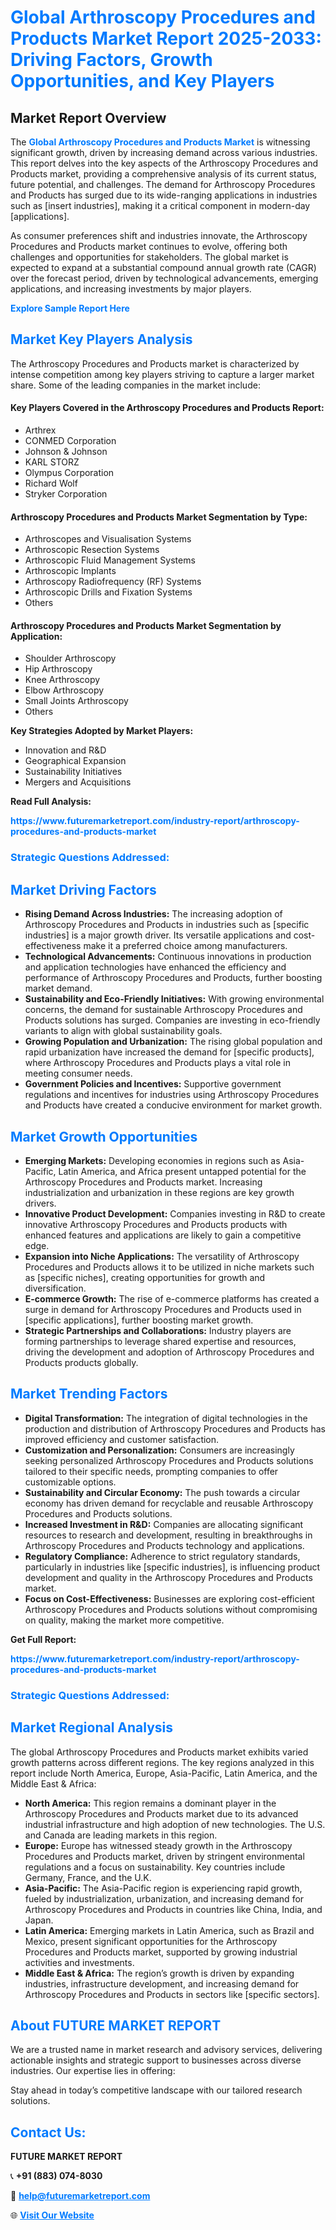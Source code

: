 <h1 style="color: #007BFF;">Global Arthroscopy Procedures and Products Market Report 2025-2033: Driving Factors, Growth Opportunities, and Key Players</h1>

<section id="overview">
<h2>Market Report Overview</h2>
<p>The <a href="https://www.futuremarketreport.com/industry-report/arthroscopy-procedures-and-products-market" style="color: #007BFF; text-decoration: none;"><strong>Global Arthroscopy Procedures and Products Market</strong></a> is witnessing significant growth, driven by increasing demand across various industries. This report delves into the key aspects of the Arthroscopy Procedures and Products market, providing a comprehensive analysis of its current status, future potential, and challenges. The demand for Arthroscopy Procedures and Products has surged due to its wide-ranging applications in industries such as [insert industries], making it a critical component in modern-day [applications].</p>
<p>As consumer preferences shift and industries innovate, the Arthroscopy Procedures and Products market continues to evolve, offering both challenges and opportunities for stakeholders. The global market is expected to expand at a substantial compound annual growth rate (CAGR) over the forecast period, driven by technological advancements, emerging applications, and increasing investments by major players.</p>
</section>

<section id="overview">
<p><a href="https://www.futuremarketreport.com/request-sample/reportId=54232" style="color: #007BFF; text-decoration: none;"><strong>Explore Sample Report Here</strong></a></p>
</section>

<section id="key-players">
<h2 style="color: #007BFF;">Market Key Players Analysis</h2>
<p>The Arthroscopy Procedures and Products market is characterized by intense competition among key players striving to capture a larger market share. Some of the leading companies in the market include:</p>
<h4>Key Players Covered in the Arthroscopy Procedures and Products Report:</h4>
<ul><li>Arthrex</li><li>CONMED Corporation</li><li>Johnson &amp; Johnson</li><li>KARL STORZ</li><li>Olympus Corporation</li><li>Richard Wolf</li><li>Stryker Corporation</li></ul>
<h4>Arthroscopy Procedures and Products Market Segmentation by Type:</h4>
<ul><li>Arthroscopes and Visualisation Systems</li><li>Arthroscopic Resection Systems</li><li>Arthroscopic Fluid Management Systems</li><li>Arthroscopic Implants</li><li>Arthroscopy Radiofrequency (RF) Systems</li><li>Arthroscopic Drills and Fixation Systems</li><li>Others</li></ul>

<h4>Arthroscopy Procedures and Products Market Segmentation by Application:</h4>
<ul><li>Shoulder Arthroscopy</li><li>Hip Arthroscopy</li><li>Knee Arthroscopy</li><li>Elbow Arthroscopy</li><li>Small Joints Arthroscopy</li><li>Others</li></ul>
<p><strong>Key Strategies Adopted by Market Players:</strong></p>
<ul>
<li>Innovation and R&D</li>
<li>Geographical Expansion</li>
<li>Sustainability Initiatives</li>
<li>Mergers and Acquisitions</li>
</ul>
</section>

<section>
<p><strong>Read Full Analysis: </strong></p><a href="https://www.futuremarketreport.com/industry-report/arthroscopy-procedures-and-products-market" style="color: #007BFF; text-decoration: none;"><strong>https://www.futuremarketreport.com/industry-report/arthroscopy-procedures-and-products-market</strong></a>
<h3 style="color: #007BFF;">Strategic Questions Addressed:</h3>
</section>

<section id="driving-factors">
<h2 style="color: #007BFF;">Market Driving Factors</h2>
<ul>
<li><strong>Rising Demand Across Industries:</strong> The increasing adoption of Arthroscopy Procedures and Products in industries such as [specific industries] is a major growth driver. Its versatile applications and cost-effectiveness make it a preferred choice among manufacturers.</li>
<li><strong>Technological Advancements:</strong> Continuous innovations in production and application technologies have enhanced the efficiency and performance of Arthroscopy Procedures and Products, further boosting market demand.</li>
<li><strong>Sustainability and Eco-Friendly Initiatives:</strong> With growing environmental concerns, the demand for sustainable Arthroscopy Procedures and Products solutions has surged. Companies are investing in eco-friendly variants to align with global sustainability goals.</li>
<li><strong>Growing Population and Urbanization:</strong> The rising global population and rapid urbanization have increased the demand for [specific products], where Arthroscopy Procedures and Products plays a vital role in meeting consumer needs.</li>
<li><strong>Government Policies and Incentives:</strong> Supportive government regulations and incentives for industries using Arthroscopy Procedures and Products have created a conducive environment for market growth.</li>
</ul>
</section>

<section id="growth-opportunities">
<h2 style="color: #007BFF;">Market Growth Opportunities</h2>
<ul>
<li><strong>Emerging Markets:</strong> Developing economies in regions such as Asia-Pacific, Latin America, and Africa present untapped potential for the Arthroscopy Procedures and Products market. Increasing industrialization and urbanization in these regions are key growth drivers.</li>
<li><strong>Innovative Product Development:</strong> Companies investing in R&D to create innovative Arthroscopy Procedures and Products products with enhanced features and applications are likely to gain a competitive edge.</li>
<li><strong>Expansion into Niche Applications:</strong> The versatility of Arthroscopy Procedures and Products allows it to be utilized in niche markets such as [specific niches], creating opportunities for growth and diversification.</li>
<li><strong>E-commerce Growth:</strong> The rise of e-commerce platforms has created a surge in demand for Arthroscopy Procedures and Products used in [specific applications], further boosting market growth.</li>
<li><strong>Strategic Partnerships and Collaborations:</strong> Industry players are forming partnerships to leverage shared expertise and resources, driving the development and adoption of Arthroscopy Procedures and Products products globally.</li>
</ul>
</section>

<section id="trending-factors">
<h2 style="color: #007BFF;">Market Trending Factors</h2>
<ul>
<li><strong>Digital Transformation:</strong> The integration of digital technologies in the production and distribution of Arthroscopy Procedures and Products has improved efficiency and customer satisfaction.</li>
<li><strong>Customization and Personalization:</strong> Consumers are increasingly seeking personalized Arthroscopy Procedures and Products solutions tailored to their specific needs, prompting companies to offer customizable options.</li>
<li><strong>Sustainability and Circular Economy:</strong> The push towards a circular economy has driven demand for recyclable and reusable Arthroscopy Procedures and Products solutions.</li>
<li><strong>Increased Investment in R&D:</strong> Companies are allocating significant resources to research and development, resulting in breakthroughs in Arthroscopy Procedures and Products technology and applications.</li>
<li><strong>Regulatory Compliance:</strong> Adherence to strict regulatory standards, particularly in industries like [specific industries], is influencing product development and quality in the Arthroscopy Procedures and Products market.</li>
<li><strong>Focus on Cost-Effectiveness:</strong> Businesses are exploring cost-efficient Arthroscopy Procedures and Products solutions without compromising on quality, making the market more competitive.</li>
</ul>
</section>

<section>
<p><strong>Get Full Report: </strong></p><a href="https://www.futuremarketreport.com/industry-report/arthroscopy-procedures-and-products-market" style="color: #007BFF; text-decoration: none;"><strong>https://www.futuremarketreport.com/industry-report/arthroscopy-procedures-and-products-market</strong></a>
<h3 style="color: #007BFF;">Strategic Questions Addressed:</h3>
</section>


<section id="regional-analysis">
<h2 style="color: #007BFF;">Market Regional Analysis</h2>
<p>The global Arthroscopy Procedures and Products market exhibits varied growth patterns across different regions. The key regions analyzed in this report include North America, Europe, Asia-Pacific, Latin America, and the Middle East & Africa:</p>
<ul>
<li><strong>North America:</strong> This region remains a dominant player in the Arthroscopy Procedures and Products market due to its advanced industrial infrastructure and high adoption of new technologies. The U.S. and Canada are leading markets in this region.</li>
<li><strong>Europe:</strong> Europe has witnessed steady growth in the Arthroscopy Procedures and Products market, driven by stringent environmental regulations and a focus on sustainability. Key countries include Germany, France, and the U.K.</li>
<li><strong>Asia-Pacific:</strong> The Asia-Pacific region is experiencing rapid growth, fueled by industrialization, urbanization, and increasing demand for Arthroscopy Procedures and Products in countries like China, India, and Japan.</li>
<li><strong>Latin America:</strong> Emerging markets in Latin America, such as Brazil and Mexico, present significant opportunities for the Arthroscopy Procedures and Products market, supported by growing industrial activities and investments.</li>
<li><strong>Middle East & Africa:</strong> The region’s growth is driven by expanding industries, infrastructure development, and increasing demand for Arthroscopy Procedures and Products in sectors like [specific sectors].</li>
</ul>
</section>

<footer>
<h2 style="color: #007BFF;">About FUTURE MARKET REPORT</h2>
<p>We are a trusted name in market research and advisory services, delivering actionable insights and strategic support to businesses across diverse industries. Our expertise lies in offering:</p>

<p>Stay ahead in today’s competitive landscape with our tailored research solutions.</p>

<h2 style="color: #007BFF;">Contact Us:</h2>
<p><strong>FUTURE MARKET REPORT</strong></p>
<p>📞 <strong>+91 (883) 074-8030</strong></p>
<p>📧 <strong><a href="mailto:help@futuremarketreport.com" style="color: #007BFF;">help@futuremarketreport.com</a></strong></p>
<p>🌐 <strong><a href="https://www.futuremarketreport.com/" style="color: #007BFF;">Visit Our Website</a></strong></p>
</footer>